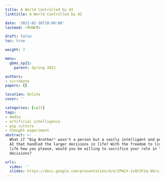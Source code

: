 ```yaml
---
title: A World Controlled by AI
linktitle: A World Controlled by AI

date: '2021-02-16T18:00:00'
lastmod: <?UNK?>

draft: false
toc: true

weight: 3

menu:
  gbms_sp21:
    parent: Spring 2021

authors:
- sirroboto
papers: {}

location: Online
cover: ''

categories: [sp21]
tags:
- media
- artificial intelligence
- pop culture
- thought experiment
abstract: >-
  What if "Big Brother" wasn't a person but a vastly intelligent and powerful
  AI that handled the larger decisions in life? With the freedom to live your
  life how you please, would you be willing to sacrifice your role in larger societal
  decisions?

urls:
  video: ''
  slides: https://docs.google.com/presentation/d/e/2PACX-1vQY2F2q-9GrsJpeG4B4mRPWQ-npmGmTaj1rK_Wbu9P_WDl8Bae9K8WCxzrs-hkf0hQR-ynznvh9wIKX/embed
---
```


